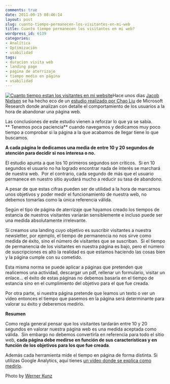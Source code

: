 ```yaml
---
comments: true
date: 2011-09-15 08:46:14
layout: post
slug: cuanto-tiempo-permanecen-los-visitantes-en-mi-web
title: Cuanto tiempo permanecen los visitantes en mi web?
wordpress_id: 6139
categories:
- Analítica
- Optimización
- usabilidad
tags:
- duracion visita web
- landing page
- pagina de aterrizaje
- tiempo medio en página
- usabilidad
---
```


[![Cuanto tiempo estan los visitantes en mi website](http://www.alvareznavarro.es/wp-content/uploads/2011/09/time_flies2.jpg)](http://www.alvareznavarro.es/wp-content/uploads/2011/09/time_flies2.jpg)Hace unos días [Jacob Nielsen](http://www.useit.com/alertbox/page-abandonment-time.html) se ha hecho eco de un [estudio realizado por Chao Liu](http://dx.doi.org/10.1145/1835449.1835513) de Microsoft Research donde analizan con detalle el comportamiento de los usuarios a la hora de abandonar una página web.

Las conclusiones de este estudio vienen a reforzar lo que ya se sabía. ** Tenemos poca paciencia** cuando navegamos y dedicamos muy poco tiempo a comprobar si la página a la que acabamos de llegar tiene lo que buscamos.

**A cada página le dedicamos una media de entre 10 y 20 segundos de atención para decidir si nos interesa o no.**

El estudio apunta a que los 10 primeros segundos son críticos.  Si en 10 segundos el usuario no ha logrado encontrar nada de interés se marchará de nuestra web.  Por el contrario, cada segundo de más que el usuario permanece en nuestro sitio ayudará mucho a reducir su tasa de abandono.

A pesar de que estas cifras pueden ser de utilidad a la hora de marcarnos unos objetivos y poder medir el funcionamiento de nuestra web, no debemos tomarlas como la única referencia válida.

Según el tipo de página de aterrizaje que hayamos creado los tiempos de estancia de nuestros visitantes variarán sensiblemente e incluso puede ser una medida absolutamente irrelevante.

Si creamos una landing cuyo objetivo es suscribir visitantes a nuestra newsletter, por ejemplo, el tiempo de permanencia no nos sirve como medida de éxito, sino el número de visitantes que se suscriban.  Si el tiempo de permanencia de los visitantes en nuestra página es bajo, pero el número de suscripciones es alto la realidad es que estamos haciendo las cosas bien y la página cumple con su cometido.

Esta misma norma se puede aplicar a páginas que pretenden que realicemos una actividad, descargar un pdf, rellenar un formulario, visitar un enlace... el éxito de estas páginas no debemos basarla en el tiempo de estancia sino en el cumplimiento del objetivo para el que fue creada.

Por otra parte, si nuestra página pretende que leamos un texto o ver un vídeo entonces el tiempo que pasemos en la página será determinante para valorar su éxito y deberemos medirlo.

**Resumen**

Como regla general pensar que los visitantes tardarán entre 10 y 20 segundos en valorar nuestra página web es una medida aceptada como válida.  Sin embargo no debemos convertirla en referencia para todo el sitio web, **cada página debe medirse en función de sus características y en función de los objetivos para los que fue creada**.

Además cada herramienta mide el tiempo en página de forma distinta. Si utilizas Google Analytics, aquí tienes [un vídeo donde se explica como medirlo](http://services.google.com/analytics/breeze/en/interpreting_reports_time/index.html).

Photo by [Werner Kunz](http://www.flickr.com/photos/werkunz/5160818883/)
